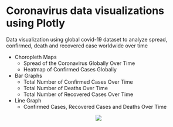 # Coronavirus data visualizations using Plotly

Data visualization using global covid-19 dataset to analyze spread, confirmed, death and recovered case worldwide over time

- Choropleth Maps
  - Spread of the Coronavirus Globally Over Time
  - Heatmap of Confirmed Cases Globally
- Bar Graphs
  - Total Number of Confirmed Cases Over Time
  - Total Number of Deaths Over Time
  - Total Number of Recovered Cases Over Time
- Line Graph
  - Confirmed Cases, Recovered Cases and Deaths Over Time
  
<p align="center">
<img src="Images/newplot(1).png">
</p>
